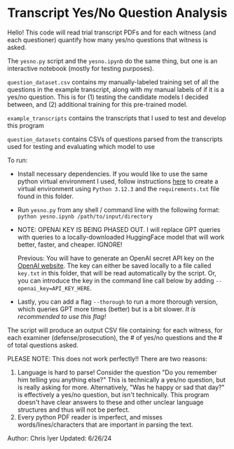 # Transcript Yes/No Question Analysis 

Hello! This code will read trial transcript PDFs and for each witness (and each questioner) quantify how many yes/no questions that witness is asked.

The `yesno.py` script and the `yesno.ipynb` do the same thing, but one is an interactive notebook (mostly for testing purposes).

`question_dataset.csv` contains my manually-labeled training set of all the questions in the example transcript, along with my manual labels of if it is a yes/no question. This is for (1) testing the candidate models I decided between, and (2) additional training for this pre-trained model.

`example_transcripts` contains the transcripts that I used to test and develop this program

`question_datasets` contains CSVs of questions parsed from the transcripts used for testing and evaluating which model to use 

To run:
- Install necessary dependencies. If you would like to use the same python virtual environment I used, follow instructions [here](https://python.land/virtual-environments/virtualenv#How_to_create_a_Python_venv) to create a virtual environment using `Python 3.12.3` and the `requirements.txt` file found in this folder.
- Run `yesno.py` from any shell / command line with the following format: `python yesno.ipynb /path/to/input/directory`
- NOTE: OPENAI KEY IS BEING PHASED OUT. I will replace GPT queries with queries to a locally-downloaded HuggingFace model that will work better, faster, and cheaper. IGNORE!

    Previous: You will have to generate an OpenAI secret API key on the [OpenAI website](https://platform.openai.com/api-keys). The key can either be saved locally to a file called `key.txt` in this folder, that will be read automatically by the script. Or, you can introduce the key in the command line call below by adding `--openai_key=API_KEY_HERE`.
- Lastly, you can add a flag `--thorough` to run a more thorough version, which queries GPT more times (better) but is a bit slower. *It is recommended to use this flag!*

The script will produce an output CSV file containing: for each witness, for each examiner (defense/prosecution), the # of yes/no questions and the # of total questions asked.

PLEASE NOTE: This does not work perfectly!! There are two reasons:
1. Language is hard to parse! Consider the question "Do you remember him telling you anything else?" This is technically a yes/no question, but is really asking for more. Alternatively, "Was he happy or sad that day?" is effectively a yes/no question, but isn't technically. This program doesn't have clear answers to these and other unclear language structures and thus will not be perfect. 
2. Every python PDF reader is imperfect, and misses words/lines/characters that are important in parsing the text. 


Author: Chris Iyer
Updated: 6/26/24

